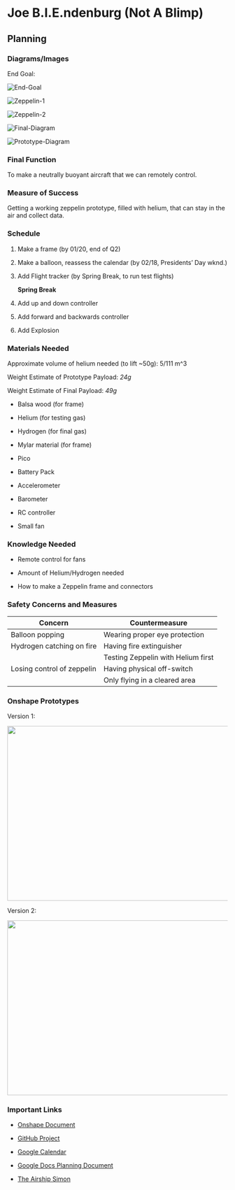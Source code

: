# Joe B.I.E.ndenburg (Not A Blimp)

## Planning

### Diagrams/Images

End Goal:

![End-Goal](/Images/End-Goal_thumb.jpg)

![Zeppelin-1](/Images/Zeppelin-1_thumb.png)

![Zeppelin-2](/Images/Zeppelin-2_thumb.png)

![Final-Diagram](/Images/Final-Diagram_thumb.png)

![Prototype-Diagram](/Images/Protoype-Diagram.png)

### Final Function

To make a neutrally buoyant aircraft that we can remotely control.

### Measure of Success

Getting a working zeppelin prototype, filled with helium, that can stay in the air and collect data.

### Schedule

1. Make a frame (by 01/20, end of Q2)

2. Make a balloon, reassess the calendar (by 02/18, Presidents’ Day wknd.)

3. Add Flight tracker (by Spring Break, to run test flights)

   **Spring Break**

4. Add up and down controller

5. Add forward and backwards controller

6. Add Explosion

### Materials Needed

Approximate volume of helium needed (to lift ~50g): 5/111 m^3

Weight Estimate of Prototype Payload: _24g_

Weight Estimate of Final Payload: _49g_

- Balsa wood (for frame)

- Helium (for testing gas)

- Hydrogen (for final gas)

- Mylar material (for frame)

- Pico

- Battery Pack

- Accelerometer

- Barometer

- RC controller

- Small fan

### Knowledge Needed

- Remote control for fans

- Amount of Helium/Hydrogen needed

- How to make a Zeppelin frame and connectors

### Safety Concerns and Measures

| Concern                    | Countermeasure                     |
| -------------------------- | ---------------------------------- |
| Balloon popping            | Wearing proper eye protection      |
| Hydrogen catching on fire  | Having fire extinguisher           |
|                            | Testing Zeppelin with Helium first |
| Losing control of zeppelin | Having physical off-switch         |
|                            | Only flying in a cleared area      |

### Onshape Prototypes

Version 1:

<img src="Images/Ver. 1.png" width="700" height="400" />

Version 2:

<img src="Images/Assembly 1.png" width="700" height="400" />

### Important Links

- [Onshape Document](https://cvilleschools.onshape.com/documents/03b6c87fd63f0cfe1abe3b9f/w/c0d37a57fae264806faea58d/e/7c19cf524fd815255116abdc?configuration=List_wWFAFNsKWOodkj%3DScaled&renderMode=0&uiState=6399dc968ac0e521296a31f0)

- [GitHub Project](https://github.com/users/bwright70/projects/3/views/1)

- [Google Calendar](https://calendar.google.com/calendar/u/0?cid=Y183NjVlMGIwODRhZmYwMWQ0NTk1NTc3YmI5MDZjMWQ5NDFhNjE2MzUxOGFiZTYzMDM4MWMxNWQwMjBiYjgxNDliQGdyb3VwLmNhbGVuZGFyLmdvb2dsZS5jb20)

- [Google Docs Planning Document](https://docs.google.com/document/d/1Qct2rjEhtyD-eSzZsQ66V3ohhlDkUk79MRwbGKh-5P4/edit?usp=sharing)

- [The Airship Simon](http://www.znuerb.com/Simon/construc.html)
